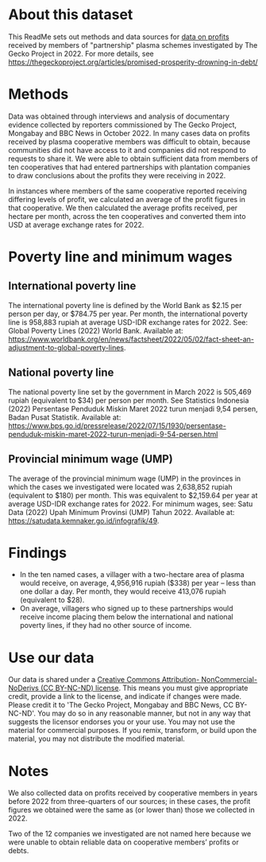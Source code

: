 # About this dataset

This ReadMe sets out methods and data sources for [data on profits](https://github.com/The-Gecko-Project/gecko-project-charts/blob/main/promised-prosperity-partnership-scheme-profit-data.csv) received by members of "partnership" plasma schemes investigated by The Gecko Project in 2022.  For more details, see https://thegeckoproject.org/articles/promised-prosperity-drowning-in-debt/

# Methods
Data was obtained through interviews and analysis of documentary evidence collected by reporters commissioned by The Gecko Project, Mongabay and BBC News in October 2022. In many cases data on profits received by plasma cooperative members was difficult to obtain, because communities did not have access to it and companies did not respond to requests to share it. We were able to obtain sufficient data from members of ten cooperatives that had entered partnerships with plantation companies to draw conclusions about the profits they were receiving in 2022. 

In instances where members of the same cooperative reported receiving differing levels of profit, we calculated an average of the profit figures in that cooperative. We then calculated the average profits received, per hectare per month, across the ten cooperatives and converted them into USD at average exchange rates for 2022. 

# Poverty line and minimum wages

## International poverty line
The international poverty line is defined by the World Bank as $2.15 per person per day, or $784.75 per year. Per month, the international poverty line is 958,883 rupiah at average USD-IDR exchange rates for 2022. See: Global Poverty Lines (2022) World Bank. Available at: https://www.worldbank.org/en/news/factsheet/2022/05/02/fact-sheet-an-adjustment-to-global-poverty-lines. 

## National poverty line
The national poverty line set by the government in March 2022 is 505,469 rupiah (equivalent to $34) per person per month. See  Statistics Indonesia (2022) Persentase Penduduk Miskin Maret 2022 turun menjadi 9,54 persen, Badan Pusat Statistik. Available at: https://www.bps.go.id/pressrelease/2022/07/15/1930/persentase-penduduk-miskin-maret-2022-turun-menjadi-9-54-persen.html

## Provincial minimum wage (UMP)
The average of the provincial minimum wage (UMP) in the provinces in which the cases we investigated were located was 2,638,852 rupiah (equivalent to $180) per month. This was equivalent to $2,159.64 per year at average USD-IDR exchange rates for 2022. For minimum wages, see: Satu Data (2022) Upah Minimum Provinsi (UMP) Tahun 2022. Available at: https://satudata.kemnaker.go.id/infografik/49. 

# Findings

- In the ten named cases, a villager with a two-hectare area of plasma would receive, on average, 4,956,916 rupiah ($338) per year – less than one dollar a day. Per month, they would receive 413,076 rupiah (equivalent to $28). 
- On average, villagers who signed up to these partnerships would receive income placing them below the international and national poverty lines, if they had no other source of income. 

# Use our data
Our data is shared under a [Creative Commons Attribution- NonCommercial-NoDerivs (CC BY-NC-ND) license](https://www.creativecommons.org/licenses/by-nc-nd/2.0/). This means you must give appropriate credit, provide a link to the license, and indicate if changes were made. Please credit it to 'The Gecko Project, Mongabay and BBC News, CC BY-NC-ND'. You may do so in any reasonable manner, but not in any way that suggests the licensor endorses you or your use. You may not use the material for commercial purposes. If you remix, transform, or build upon the material, you may not distribute the modified material.

# Notes
We also collected data on profits received by cooperative members in years before 2022 from three-quarters of our sources; in these cases, the profit figures we obtained were the same as (or lower than) those we collected in 2022.

Two of the 12 companies we investigated are not named here because we were unable to obtain reliable data on cooperative members’ profits or debts.

